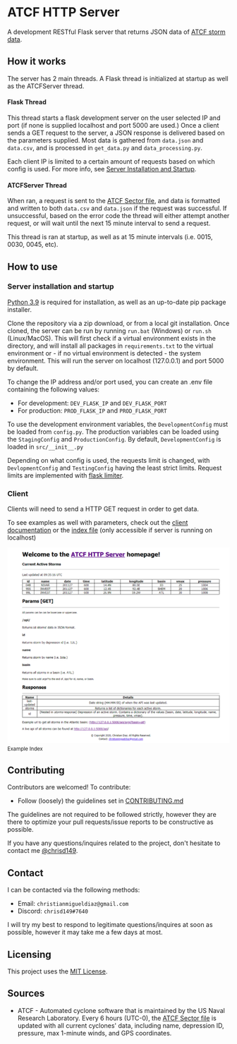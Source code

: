# ATCF HTTP Server
A development RESTful Flask server that returns JSON data of [ATCF storm data](https://www.nrlmry.navy.mil/tcdat/sectors/atcf_sector_file).  

## How it works
The server has 2 main threads.  A Flask thread is initialized at startup as well as the ATCFServer thread.

#### Flask Thread
This thread starts a flask development server on the user selected IP and port (if none is supplied localhost and port 5000 are used.)
Once a client sends a GET request to the server, a JSON response is delivered based on the parameters supplied. Most data is 
gathered from `data.json` and `data.csv`, and is processed in `get_data.py` and `data_processing.py`.

Each client IP is limited to a certain amount of requests based on which config is used. For more info, see 
[Server Installation and Startup](#server-installation-and-startup).

#### ATCFServer Thread
When ran, a request is sent to the [ATCF Sector file](https://www.nrlmry.navy.mil/tcdat/sectors/atcf_sector_file), and data 
is formatted and written to both `data.csv` and `data.json` if the request was successful.  If unsuccessful, based on the 
error code the thread will either attempt another request, or will wait until the next 15 minute interval to send a request.  

This thread is ran at startup, as well as at 15 minute intervals (i.e. 0015, 0030, 0045, etc).

## How to use
### Server installation and startup
[Python 3.9](https://www.python.org/downloads/) is required for installation, as well as an up-to-date pip package installer. 

Clone the repository via a zip download, or from a local git installation.  Once cloned, the server can be run by running
`run.bat` (Windows) or `run.sh` (Linux/MacOS).  This will first check if a virtual environment exists in the directory, and will 
install all packages in `requirements.txt` to the virtual environment or - if no virtual environment is detected - the system environment.
This will run the server on localhost (127.0.0.1) and port 5000 by default.

To change the IP address and/or port used, you can create an .env file containing the following values:
* For development: `DEV_FLASK_IP` and `DEV_FLASK_PORT`
* For production: `PROD_FLASK_IP` and `PROD_FLASK_PORT`

To use the development environment variables, the `DevelopmentConfig` must be loaded from `config.py`.  The production variables
can be loaded using the `StagingConfig` and `ProductionConfig`. By default, `DevelopmentConfig` is loaded in `src/__init__.py`

Depending on what config is used, the requests limit is changed, with `DevlopmentConfig` and `TestingConfig` having the 
least strict limits.  Request limits are implemented with [flask limiter](https://github.com/alisaifee/flask-limiter).

### Client
Clients will need to send a HTTP GET request in order to get data.  

To see examples as well with parameters, check out the [client documentation](docs/CLIENT.md) or the [index file](https://127.0.0.1:5000) (only accessible if server is running on localhost)

![Index file of api.  Instructions are presented for clients, and can be found at ](images/home_page_example.png)
<small>Example Index</small>

## Contributing
Contributors are welcomed! To contribute:
* Follow (loosely) the guidelines set in [CONTRIBUTING.md](docs/CONTRIBUTING.md)

The guidelines are not required to be followed strictly, however they are there to optimize your pull requests/issue reports to be
constructive as possible.

If you have any questions/inquires related to the project, don't hesitate to contact me [@chrisd149](#contact).

## Contact
I can be contacted via the following methods:
* Email: `christianmigueldiaz@gmail.com`
* Discord: `chrisd149#7640`

I will try my best to respond to legitimate questions/inquires at soon as possible, however it may take me a few days at 
most.

## Licensing
This project uses the [MIT License](LICENSE.md).

## Sources
* ATCF - Automated cyclone software that is maintained by the US Naval Research Laboratory.  Every 6 hours (UTC-0), the
[ATCF Sector file](https://www.nrlmry.navy.mil/tcdat/sectors/atcf_sector_file) is updated with all current cyclones' data, including name, depression ID, pressure, max 1-minute winds,
and GPS coordinates.
